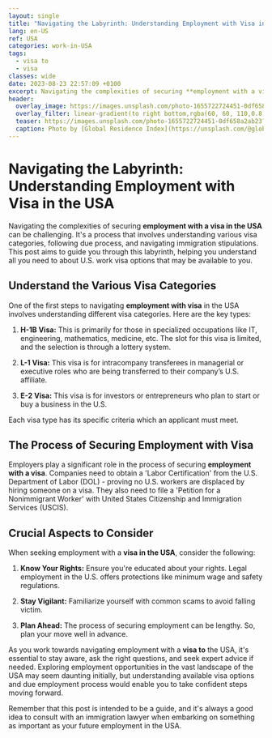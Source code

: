 ```yaml
---
layout: single
title: "Navigating the Labyrinth: Understanding Employment with Visa in the USA"
lang: en-US
ref: USA
categories: work-in-USA
tags:
  - visa to
  - visa
classes: wide
date: 2023-08-23 22:57:09 +0100
excerpt: Navigating the complexities of securing **employment with a visa in the USA** can be challenging.
header:
  overlay_image: https://images.unsplash.com/photo-1655722724451-0df658a2ab23?crop=entropy&cs=tinysrgb&fit=max&fm=jpg&ixid=M3w0Nzk0ODB8MHwxfHNlYXJjaHw0fHx2aXNhJTIwdG8lMkMlMjB2aXNhfGVufDB8MHx8fDE2OTI4Mjc4MzB8MA&ixlib=rb-4.0.3&q=80&w=1080
  overlay_filter: linear-gradient(to right bottom,rgba(60, 60, 110,0.8), rgba(178, 34, 52, 0.5))
  teaser: https://images.unsplash.com/photo-1655722724451-0df658a2ab23?crop=entropy&cs=tinysrgb&fit=max&fm=jpg&ixid=M3w0Nzk0ODB8MHwxfHNlYXJjaHw0fHx2aXNhJTIwdG8lMkMlMjB2aXNhfGVufDB8MHx8fDE2OTI4Mjc4MzB8MA&ixlib=rb-4.0.3&q=80&w=400
  caption: Photo by [Global Residence Index](https://unsplash.com/@globalresidenceindex?utm_source=wenospeakamericano&utm_medium=referral) on [Unsplash](https://unsplash.com/?utm_source=wenospeakamericano&utm_medium=referral)
---
```


# Navigating the Labyrinth: Understanding Employment with Visa in the USA

Navigating the complexities of securing **employment with a visa in the USA** can be challenging. It's a process that involves understanding various visa categories, following due process, and navigating immigration stipulations. This post aims to guide you through this labyrinth, helping you understand all you need to about U.S. work visa options that may be available to you.

## Understand the Various Visa Categories

One of the first steps to navigating **employment with visa** in the USA involves understanding different visa categories. Here are the key types:

1. **H-1B Visa:** This is primarily for those in specialized occupations like IT, engineering, mathematics, medicine, etc. The slot for this visa is limited, and the selection is through a lottery system.

2. **L-1 Visa:** This visa is for intracompany transferees in managerial or executive roles who are being transferred to their company’s U.S. affiliate.

3. **E-2 Visa:** This visa is for investors or entrepreneurs who plan to start or buy a business in the U.S.

Each visa type has its specific criteria which an applicant must meet.

## The Process of Securing Employment with Visa

Employers play a significant role in the process of securing **employment with a visa**. Companies need to obtain a 'Labor Certification' from the U.S. Department of Labor (DOL) - proving no U.S. workers are displaced by hiring someone on a visa. They also need to file a 'Petition for a Nonimmigrant Worker' with United States Citizenship and Immigration Services (USCIS).

## Crucial Aspects to Consider

When seeking employment with a **visa in the USA**, consider the following:

1. **Know Your Rights:** Ensure you're educated about your rights. Legal employment in the U.S. offers protections like minimum wage and safety regulations.

2. **Stay Vigilant:** Familiarize yourself with common scams to avoid falling victim.

3. **Plan Ahead:** The process of securing employment can be lengthy. So, plan your move well in advance.

As you work towards navigating employment with a **visa to** the USA, it's essential to stay aware, ask the right questions, and seek expert advice if needed. Exploring employment opportunities in the vast landscape of the USA may seem daunting initially, but understanding available visa options and due employment process would enable you to take confident steps moving forward.

Remember that this post is intended to be a guide, and it's always a good idea to consult with an immigration lawyer when embarking on something as important as your future employment in the USA.
